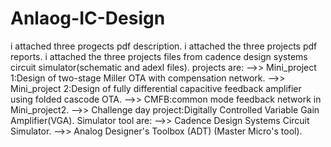 # Anlaog-IC-Design
i attached three progects pdf description.
i attached the three projects pdf reports.
i attached the three projects files from cadence design systems circuit simulator(schematic and adexl files).
projects are:
-->> Mini_project 1:Design of two-stage Miller OTA with compensation network.
-->> Mini_project 2:Design of fully differential capacitive feedback amplifier using folded cascode OTA.
-->> CMFB:common mode feedback network in Mini_project2.
-->> Challenge day project:Digitally Controlled Variable Gain Amplifier(VGA).
Simulator tool are:
-->> Cadence Design Systems Circuit Simulator.
-->> Analog Designer's Toolbox (ADT) (Master Micro's tool).
